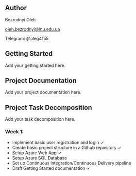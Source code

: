 ## Author
Bezrodnyi Oleh

oleh.bezrodnyi@lnu.edu.ua

Telegram: @oleg4155

## Getting Started
Add your getting started here.

## Project Documentation
Add your project documentation here.

## Project Task Decomposition
Add your task decomposition here.

### Week 1:
- Implement basic user registration and login ✓
- Create basic project structure in a Github repository ✓
- Setup Azure Web App ✓
- Setup Azure SQL Database
- Set up Continuous Integration/Continuous Delivery pipeline
- Draft Getting Started documentation ✓
